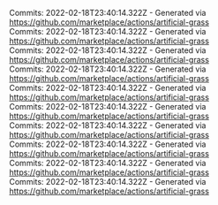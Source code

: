 Commits: 2022-02-18T23:40:14.322Z - Generated via https://github.com/marketplace/actions/artificial-grass
<br>
Commits: 2022-02-18T23:40:14.322Z - Generated via https://github.com/marketplace/actions/artificial-grass
<br>
Commits: 2022-02-18T23:40:14.322Z - Generated via https://github.com/marketplace/actions/artificial-grass
<br>
Commits: 2022-02-18T23:40:14.322Z - Generated via https://github.com/marketplace/actions/artificial-grass
<br>
Commits: 2022-02-18T23:40:14.322Z - Generated via https://github.com/marketplace/actions/artificial-grass
<br>
Commits: 2022-02-18T23:40:14.322Z - Generated via https://github.com/marketplace/actions/artificial-grass
<br>
Commits: 2022-02-18T23:40:14.322Z - Generated via https://github.com/marketplace/actions/artificial-grass
<br>
Commits: 2022-02-18T23:40:14.322Z - Generated via https://github.com/marketplace/actions/artificial-grass
<br>
Commits: 2022-02-18T23:40:14.322Z - Generated via https://github.com/marketplace/actions/artificial-grass
<br>
Commits: 2022-02-18T23:40:14.322Z - Generated via https://github.com/marketplace/actions/artificial-grass
<br>
